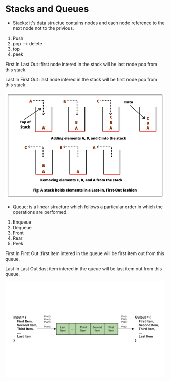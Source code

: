 # Stacks and Queues

- Stacks: it's data structue contains nodes and each node reference to the next node not to the privious.

1. Push 
2. pop --> delete
3. top
4. peek

First In Last Out :first node intered in the stack will be last node pop from this stack.

Last In First Out :last node intered in the stack will be first node pop from this stack.

![](imgs/java-stack.png)

- Queue:  is a linear structure which follows a particular order in which the operations are performed.

1. Enqueue 
2. Dequeue 
3. Front 
4. Rear 
5. Peek 

First In First Out :first item intered in the queue will be first item out from this queue.

Last In Last Out :last item intered in the queue will be last item out from this queue.

![](imgs/java-queue.jpeg)







